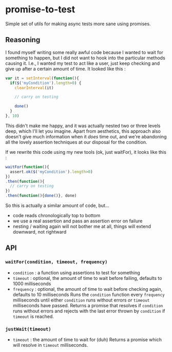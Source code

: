 promise-to-test
===============

Simple set of utils for making async tests more sane using promises.

## Reasoning
I found myself writing some really awful code because I wanted to wait for something to happen, but I did not want to hook into the particular methods causing it. I.e., I wanted my test to act like a user, just keep checking and give up after a certain amount of time. It looked like this :
```js
var it = setInterval(function(){
  if($('myCondition').length>0) {
    clearInterval(it)

    // carry on testing

    done()
  }
}, 10)
```
This didn't make me happy, and it was actually nested two or three levels deep, which I'll let you imagine. Apart from aesthetics, this approach also doesn't give much information when it *does* time out, and we're abandoning all the lovely assertion techniques at our disposal for the condition.

If we rewrite this code using my new tools (ok, just waitFor), it looks like this :
```js
waitFor(function(){
  assert.ok($('myCondition').length>0)
})
.then(function(){
  // carry on testing
})
.then(function(){done()}, done)
```
So this is actually a similar amount of code, but...
 * code reads chronologically top to bottom
 * we use a real assertion and pass an assertion error on failure
 * nesting / waiting again will not bother me at all, things will extend downward, not rightward

## API
### `waitFor(condition, timeout, frequency)`
 * `condition` : a function using assertions to test for something
 * `timeout` : optional, the amount of time to wait before failing, defaults to 1000 milliseconds
 * `frequency` : optional, the amount of time to wait before checking again, defaults to 10 milliseconds
Runs the `condition` function every `frequency` milliseconds until either `condition` runs without errors *or* `timeout` milliseconds have passed. Returns a promise that resolves if `condition` runs without errors and rejects with the last error thrown by `condition` if `timeout` is reached.

### `justWait(timeout)`
 * `timeout` : the amount of time to wait for (duh)
Returns a promise which will resolve in `timeout` milliseconds.
